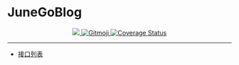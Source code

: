 # JuneGoBlog

<center>
<a href="https://travis-ci.org/">
  <img src="https://travis-ci.com/520MianXiangDuiXiang520/JuneGoBlog.svg?token=7mqBvrpUUzHXp1nyitHA&branch=master">
</a>
<a href="https://gitmoji.carloscuesta.me">
  <img src="https://img.shields.io/badge/gitmoji-%20😜%20😍-FFDD67.svg?style=flat-square" alt="Gitmoji">
</a>
<a href='https://coveralls.io/github/520MianXiangDuiXiang520/JuneGoBlog?branch=master'><img src='https://coveralls.io/repos/github/520MianXiangDuiXiang520/JuneGoBlog/badge.svg?branch=master' alt='Coverage Status' /></a>

</center>

----

* [接口列表](api.md)